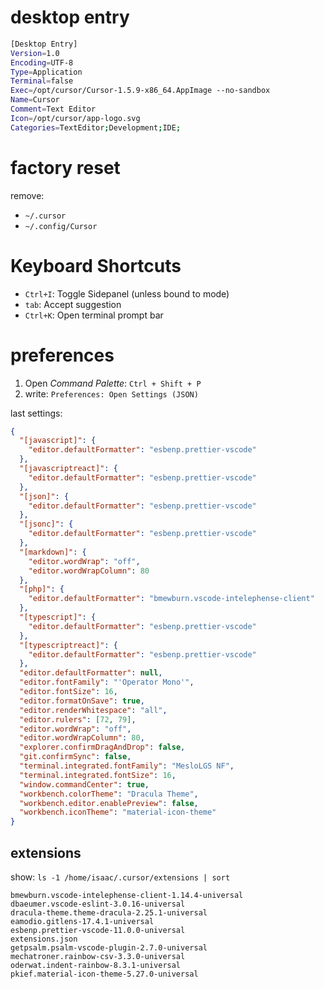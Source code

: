# desktop entry

```sh
[Desktop Entry]
Version=1.0
Encoding=UTF-8
Type=Application
Terminal=false
Exec=/opt/cursor/Cursor-1.5.9-x86_64.AppImage --no-sandbox
Name=Cursor
Comment=Text Editor
Icon=/opt/cursor/app-logo.svg
Categories=TextEditor;Development;IDE;
```

# factory reset

remove:

- `~/.cursor`
- `~/.config/Cursor`

# Keyboard Shortcuts

- `Ctrl+I`: Toggle Sidepanel (unless bound to mode)
- `tab`: Accept suggestion
- `Ctrl+K`: Open terminal prompt bar

# preferences

1. Open _Command Palette_: `Ctrl + Shift + P`
1. write: `Preferences: Open Settings (JSON)`

last settings:

```json
{
  "[javascript]": {
    "editor.defaultFormatter": "esbenp.prettier-vscode"
  },
  "[javascriptreact]": {
    "editor.defaultFormatter": "esbenp.prettier-vscode"
  },
  "[json]": {
    "editor.defaultFormatter": "esbenp.prettier-vscode"
  },
  "[jsonc]": {
    "editor.defaultFormatter": "esbenp.prettier-vscode"
  },
  "[markdown]": {
    "editor.wordWrap": "off",
    "editor.wordWrapColumn": 80
  },
  "[php]": {
    "editor.defaultFormatter": "bmewburn.vscode-intelephense-client"
  },
  "[typescript]": {
    "editor.defaultFormatter": "esbenp.prettier-vscode"
  },
  "[typescriptreact]": {
    "editor.defaultFormatter": "esbenp.prettier-vscode"
  },
  "editor.defaultFormatter": null,
  "editor.fontFamily": "'Operator Mono'",
  "editor.fontSize": 16,
  "editor.formatOnSave": true,
  "editor.renderWhitespace": "all",
  "editor.rulers": [72, 79],
  "editor.wordWrap": "off",
  "editor.wordWrapColumn": 80,
  "explorer.confirmDragAndDrop": false,
  "git.confirmSync": false,
  "terminal.integrated.fontFamily": "MesloLGS NF",
  "terminal.integrated.fontSize": 16,
  "window.commandCenter": true,
  "workbench.colorTheme": "Dracula Theme",
  "workbench.editor.enablePreview": false,
  "workbench.iconTheme": "material-icon-theme"
}
```

## extensions

show: `ls -1 /home/isaac/.cursor/extensions | sort`

```
bmewburn.vscode-intelephense-client-1.14.4-universal
dbaeumer.vscode-eslint-3.0.16-universal
dracula-theme.theme-dracula-2.25.1-universal
eamodio.gitlens-17.4.1-universal
esbenp.prettier-vscode-11.0.0-universal
extensions.json
getpsalm.psalm-vscode-plugin-2.7.0-universal
mechatroner.rainbow-csv-3.3.0-universal
oderwat.indent-rainbow-8.3.1-universal
pkief.material-icon-theme-5.27.0-universal
```

